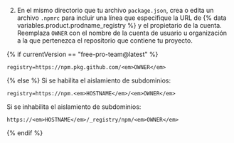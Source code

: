 2. En el mismo directorio que tu archivo `package.json`, crea o edita un archivo `.npmrc` para incluir una línea que especifique la URL de {% data variables.product.prodname_registry %} y el propietario de la cuenta. Reemplaza `OWNER` con el nombre de la cuenta de usuario u organización a la que pertenezca el repositorio que contiene tu proyecto.

{% if currentVersion == "free-pro-team@latest" %}
  ```shell
registry=https://npm.pkg.github.com/<em>OWNER</em>
  ```
{% else %}
  Si se habilita el aislamiento de subdominios:
  ```shell
  registry=https://npm.<em>HOSTNAME</em>/<em>OWNER</em>
  ```
  Si se inhabilita el aislamiento de subdominios:
  ```shell
  https://<em>HOSTNAME</em>/_registry/npm/<em>OWNER</em>
  ```
{% endif %}
